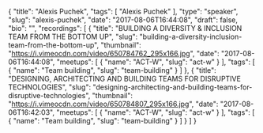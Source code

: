 {
  "title": "Alexis Puchek",
  "tags": [
    "Alexis Puchek"
  ],
  "type": "speaker",
  "slug": "alexis-puchek",
  "date": "2017-08-06T16:44:08",
  "draft": false,
  "bio": "",
  "recordings": [
    {
      "title": "BUILDING A DIVERSITY & INCLUSION TEAM FROM THE BOTTOM UP",
      "slug": "building-a-diversity-inclusion-team-from-the-bottom-up",
      "thumbnail": "https://i.vimeocdn.com/video/650784762_295x166.jpg",
      "date": "2017-08-06T16:44:08",
      "meetups": [
        {
          "name": "ACT-W",
          "slug": "act-w"
        }
      ],
      "tags": [
        {
          "name": "Team building",
          "slug": "team-building"
        }
      ]
    },
    {
      "title": "DESIGNING, ARCHITECTING AND BUILDING TEAMS FOR DISRUPTIVE TECHNOLOGIES",
      "slug": "designing-architecting-and-building-teams-for-disruptive-technologies",
      "thumbnail": "https://i.vimeocdn.com/video/650784807_295x166.jpg",
      "date": "2017-08-06T16:42:03",
      "meetups": [
        {
          "name": "ACT-W",
          "slug": "act-w"
        }
      ],
      "tags": [
        {
          "name": "Team building",
          "slug": "team-building"
        }
      ]
    }
  ]
}